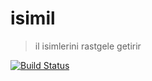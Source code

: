 # isimil

> il isimlerini rastgele getirir

[![Build Status](https://travis-ci.org/onokumus/isimil.svg?branch=master)](https://travis-ci.org/onokumus/isimil)
